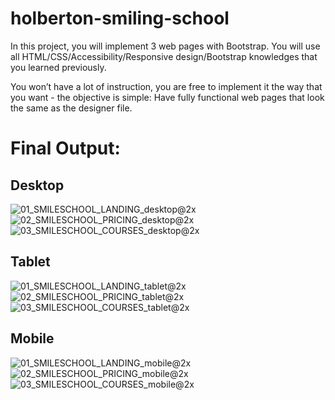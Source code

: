 # holberton-smiling-school

In this project, you will implement 3 web pages with Bootstrap. You will use all HTML/CSS/Accessibility/Responsive design/Bootstrap knowledges that you learned previously.

You won’t have a lot of instruction, you are free to implement it the way that you want - the objective is simple: Have fully functional web pages that look the same as the designer file.

# Final Output:
## Desktop
![01_SMILESCHOOL_LANDING_desktop@2x](https://user-images.githubusercontent.com/70947217/133887669-d503dac3-c688-4bf2-8ce5-3d624223ea00.png)
![02_SMILESCHOOL_PRICING_desktop@2x](https://user-images.githubusercontent.com/70947217/133887651-c1acf5fe-2e59-4931-b899-6a8e0c44b263.png)
![03_SMILESCHOOL_COURSES_desktop@2x](https://user-images.githubusercontent.com/70947217/133887636-dfc215e3-21c9-47ec-85f8-76834079b56b.png)

## Tablet
![01_SMILESCHOOL_LANDING_tablet@2x](https://user-images.githubusercontent.com/70947217/133887793-d4006269-7000-441a-ae69-3d2ac5fd45d0.png)
![02_SMILESCHOOL_PRICING_tablet@2x](https://user-images.githubusercontent.com/70947217/133887821-dc18c8a3-4942-463e-b257-f3ace9ee9421.png)
![03_SMILESCHOOL_COURSES_tablet@2x](https://user-images.githubusercontent.com/70947217/133887855-83f307ed-3056-4165-96e5-62f2d40dabf9.png)

## Mobile
![01_SMILESCHOOL_LANDING_mobile@2x](https://user-images.githubusercontent.com/70947217/133887910-f32ee09a-c833-4c1f-b0a2-23ac3fab556d.png)
![02_SMILESCHOOL_PRICING_mobile@2x](https://user-images.githubusercontent.com/70947217/133887935-f9cd7bf4-cc5a-4082-a47c-86a50eb0485d.png)
![03_SMILESCHOOL_COURSES_mobile@2x](https://user-images.githubusercontent.com/70947217/133887952-7e65bb5e-b4ed-4b63-8dfe-71cde29d3e7b.png)
